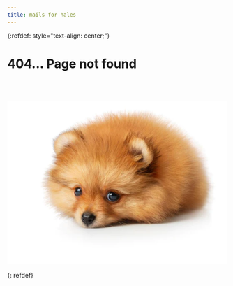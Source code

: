 ```yaml
---
title: mails for hales
---
```


{:refdef: style="text-align: center;"}

# 404... Page not found
<br />
<br />

![Sad puppy](/assets/img/sad-puppy.webp)

{: refdef}
